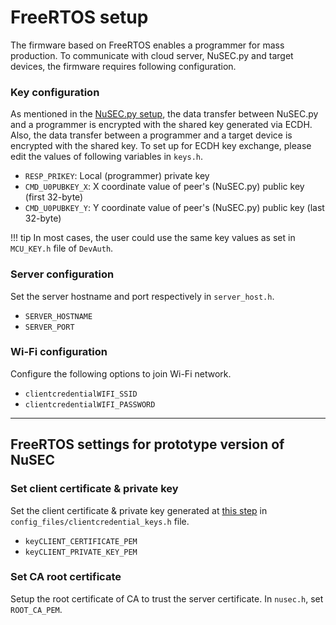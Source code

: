 # FreeRTOS setup

The firmware based on FreeRTOS enables a programmer for mass production.
To communicate with cloud server, NuSEC.py and target devices, the firmware
requires following configuration.

### Key configuration

As mentioned in the [NuSEC.py setup](nusec-py-setup.md#create-env-file), 
the data transfer between NuSEC.py and a programmer is encrypted with
the shared key generated via ECDH. Also, the data transfer between a programmer
and a target device is encrypted with the shared key.
To set up for ECDH key exchange, please edit the values of following variables
in `keys.h`.

* `RESP_PRIKEY`: Local (programmer) private key
* `CMD_U0PUBKEY_X`: X coordinate value of peer's (NuSEC.py) public key (first 32-byte)
* `CMD_U0PUBKEY_Y`: Y coordinate value of peer's (NuSEC.py) public key (last 32-byte)

!!! tip
    In most cases, the user could use the same key values as set in `MCU_KEY.h`
    file of `DevAuth`.

### Server configuration

Set the server hostname and port respectively in `server_host.h`.

* `SERVER_HOSTNAME`
* `SERVER_PORT`

### Wi-Fi configuration

Configure the following options to join Wi-Fi network.

* `clientcredentialWIFI_SSID`
* `clientcredentialWIFI_PASSWORD`

---

## FreeRTOS settings for prototype version of NuSEC

### Set client certificate & private key

Set the client certificate & private key generated at
[this step](cloud-server-setup.md#sign-a-client-certificate)
in `config_files/clientcredential_keys.h` file.

* `keyCLIENT_CERTIFICATE_PEM`
* `keyCLIENT_PRIVATE_KEY_PEM`

### Set CA root certificate

Setup the root certificate of CA to trust the server certificate.
In `nusec.h`, set `ROOT_CA_PEM`.
